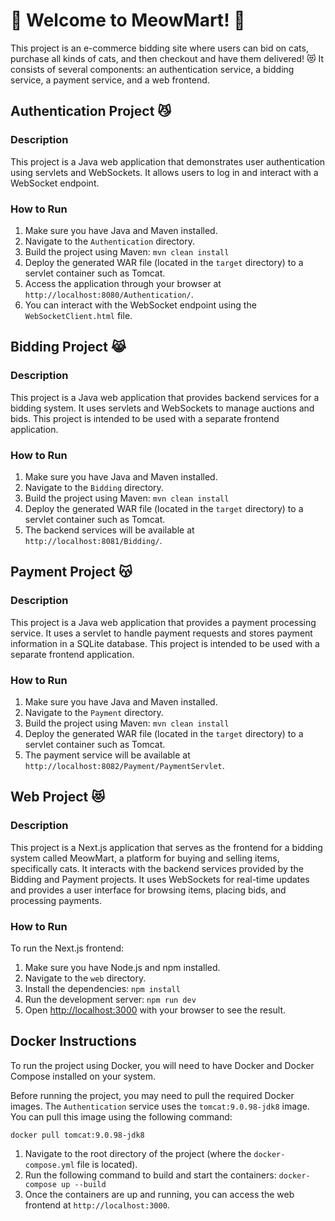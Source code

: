 # 🐾 Welcome to MeowMart! 🐾

This project is an e-commerce bidding site where users can bid on cats, purchase all kinds of cats, and then checkout and have them delivered! 😻 It consists of several components: an authentication service, a bidding service, a payment service, and a web frontend.

## Authentication Project 😼

### Description
This project is a Java web application that demonstrates user authentication using servlets and WebSockets. It allows users to log in and interact with a WebSocket endpoint.

### How to Run
1.  Make sure you have Java and Maven installed.
2.  Navigate to the `Authentication` directory.
3.  Build the project using Maven: `mvn clean install`
4.  Deploy the generated WAR file (located in the `target` directory) to a servlet container such as Tomcat.
5.  Access the application through your browser at `http://localhost:8080/Authentication/`.
6.  You can interact with the WebSocket endpoint using the `WebSocketClient.html` file.

## Bidding Project 😹

### Description
This project is a Java web application that provides backend services for a bidding system. It uses servlets and WebSockets to manage auctions and bids. This project is intended to be used with a separate frontend application.

### How to Run
1.  Make sure you have Java and Maven installed.
2.  Navigate to the `Bidding` directory.
3.  Build the project using Maven: `mvn clean install`
4.  Deploy the generated WAR file (located in the `target` directory) to a servlet container such as Tomcat.
5.  The backend services will be available at `http://localhost:8081/Bidding/`.

## Payment Project 😽

### Description
This project is a Java web application that provides a payment processing service. It uses a servlet to handle payment requests and stores payment information in a SQLite database. This project is intended to be used with a separate frontend application.

### How to Run
1.  Make sure you have Java and Maven installed.
2.  Navigate to the `Payment` directory.
3.  Build the project using Maven: `mvn clean install`
4.  Deploy the generated WAR file (located in the `target` directory) to a servlet container such as Tomcat.
5.  The payment service will be available at `http://localhost:8082/Payment/PaymentServlet`.

## Web Project 😻

### Description
This project is a Next.js application that serves as the frontend for a bidding system called MeowMart, a platform for buying and selling items, specifically cats. It interacts with the backend services provided by the Bidding and Payment projects. It uses WebSockets for real-time updates and provides a user interface for browsing items, placing bids, and processing payments.

### How to Run
To run the Next.js frontend:
1.  Make sure you have Node.js and npm installed.
2.  Navigate to the `web` directory.
3.  Install the dependencies: `npm install`
4.  Run the development server: `npm run dev`
5.  Open [http://localhost:3000](http://localhost:3000) with your browser to see the result.

## Docker Instructions

To run the project using Docker, you will need to have Docker and Docker Compose installed on your system.

Before running the project, you may need to pull the required Docker images. The `Authentication` service uses the `tomcat:9.0.98-jdk8` image. You can pull this image using the following command:

`docker pull tomcat:9.0.98-jdk8`

1.  Navigate to the root directory of the project (where the `docker-compose.yml` file is located).
2.  Run the following command to build and start the containers: `docker-compose up --build`
3.  Once the containers are up and running, you can access the web frontend at `http://localhost:3000`.
